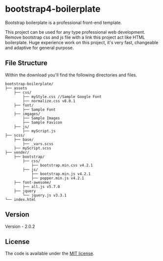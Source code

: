 # bootstrap4-boilerplate

Bootstrap boilerplate is a professional front-end template.

This project can be used for any type professional web development. Remove bootstrap css and js file with a link this project act like HTML boilerplate. Huge experience work on this project, it's very fast, changeable and adaptive for general purpose.

## File Structure

Within the download you'll find the following directories and files.

```
bootstrap-boilerplate/
├── assets
    ├── css/
        ├── myStyle.css //Sample Google Font
        ├── normalize.css v8.0.1
    ├── font/
        ├── Sample Font  
    ├── imgages/
        ├── Sample Images
        ├── Sample Favicon
    ├── js/
        ├── myScript.js
├── scss/
    ├── base/
        ├── _vars.scss
    ├── myScript.scss
├── vender/
    ├── bootstrap/ 
        ├── css/
            ├── bootstrap.min.css v4.2.1
        ├── js/
            ├── bootstrap.min.js v4.2.1
            ├── popper.min.js v4.2.1
    ├── font-awesome/
        ├── all.js v5.7.0 
    ├── jquery
        └── jquery.js v3.3.1
└── index.html 
```
## Version
Version - 2.0.2
## License
The code is available under the [MIT license](LICENSE.txt).
